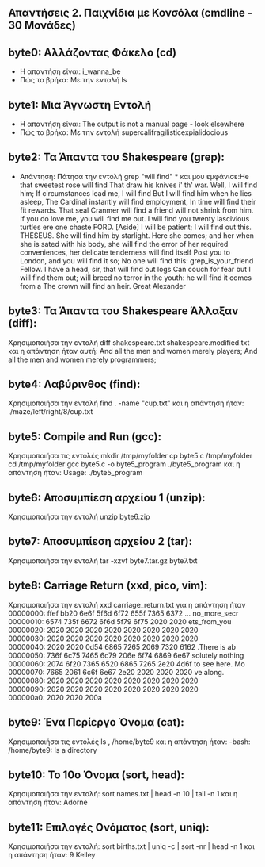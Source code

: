## Απαντήσεις 2. Παιχνίδια με Κονσόλα (cmdline - 30 Μονάδες)
## byte0: Αλλάζοντας Φάκελο (cd)
- Η απαντήση είναι: i_wanna_be 
- Πώς το βρήκα: Με την εντολή ls
## byte1: Μια Άγνωστη Εντολή
- Η απαντήση είναι: The output is not a manual page - look elsewhere
- Πώς το βρήκα: Με την εντολή supercalifragilisticexpialidocious
## byte2: Τα Άπαντα του Shakespeare (grep): 
- Απάντηση: Πάτησα την εντολή grep "will find" *  και μου εμφάνισε:He that sweetest rose will find
    That draw his knives i' th' war. Well, I will find him;
    If circumstances lead me, I will find
    But I will find him when he lies asleep,
    The Cardinal instantly will find employment,
    In time will find their fit rewards. That seal
    Cranmer will find a friend will not shrink from him.
    If you do love me, you will find me out.
    I will find you twenty lascivious turtles ere one chaste
  FORD.  [Aside]  I will be patient; I will find out this.
  THESEUS. She will find him by starlight. Here she comes; and her
    when she is sated with his body, she will find the error of her
    required conveniences, her delicate tenderness will find itself
    Post you to London, and you will find it so;
No one will find this: grep_is_your_friend
  Fellow. I have a head, sir, that will find out logs
    Can couch for fear but I will find them out;
    will breed no terror in the youth: he will find it comes from a
    The crown will find an heir. Great Alexander
## byte3: Τα Άπαντα του Shakespeare Άλλαξαν (diff): 
Χρησιμοποιήσα την εντολή diff shakespeare.txt shakespeare.modified.txt
και η απάντηση ήταν αυτή: And all the men and women merely players;
                           And all the men and women merely programmers;
## byte4: Λαβύρινθος (find): 
Χρησιμοποιήσα την εντολή find . -name "cup.txt" και η απάντηση ήταν: ./maze/left/right/8/cup.txt
## byte5: Compile and Run (gcc): 
Χρησιμοποιήσα τις εντολές mkdir /tmp/myfolder
cp byte5.c /tmp/myfolder
cd /tmp/myfolder
gcc byte5.c -o byte5_program
./byte5_program
και η απάντηση ήταν:  Usage: ./byte5_program <SDI>
## byte6: Αποσυμπίεση αρχείου 1 (unzip): 
Χρησιμοποιήσα την εντολή unzip byte6.zip
## byte7: Αποσυμπίεση αρχείου 2 (tar): 
Χρησιμοποιήσα την εντολή tar -xzvf byte7.tar.gz byte7.txt
## byte8: Carriage Return (xxd, pico, vim): 
Χρησιμοποιήσα την εντολή xxd carriage_return.txt για η απάντηση ήταν 00000000: ffef bb20 6e6f 5f6d 6f72 655f 7365 6372  ... no_more_secr
00000010: 6574 735f 6672 6f6d 5f79 6f75 2020 2020  ets_from_you    
00000020: 2020 2020 2020 2020 2020 2020 2020 2020                  
00000030: 2020 2020 2020 2020 2020 2020 2020 2020                  
00000040: 2020 2020 0d54 6865 7265 2069 7320 6162      .There is ab
00000050: 736f 6c75 7465 6c79 206e 6f74 6869 6e67  solutely nothing
00000060: 2074 6f20 7365 6520 6865 7265 2e20 4d6f   to see here. Mo
00000070: 7665 2061 6c6f 6e67 2e20 2020 2020 2020  ve along.       
00000080: 2020 2020 2020 2020 2020 2020 2020 2020                  
00000090: 2020 2020 2020 2020 2020 2020 2020 2020                  
000000a0: 2020 2020 200a 
## byte9: Ένα Περίεργο Όνομα (cat): 
Χρησιμοποιήσα τις εντολές ls , /home/byte9 και η απάντηση ήταν: -bash: /home/byte9: Is a directory
## byte10: Το 10ο Όνομα (sort, head): 
Χρησιμοποιήσα την εντολή: sort names.txt | head -n 10 | tail -n 1
και η απάντηση ήταν: Adorne
## byte11: Επιλογές Ονόματος (sort, uniq): 
Χρησιμοποιήσα την εντολή: sort births.txt | uniq -c | sort -nr | head -n 1 και η απάντηση ήταν: 9 Kelley
